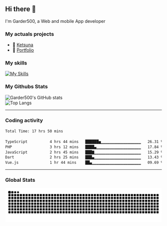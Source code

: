 ## Hi there 👋

I'm Garder500, a Web and mobile App developer

### My actuals projects 
- 🔭 [Ketsuna](https://ketsuna.com)
- 🌱 [Portfolio](https://jeremysoler.com)

### My skills

[![My Skills](https://skillicons.dev/icons?i=js,ts,html,bots,css,dotnet,rust,go,firebase,php,nodejs,nextjs,mysql,postgres,prisma,mongodb,vue,react,nuxtjs&perline=5)](https://skillicons.dev)

### My Githubs Stats

<!--- ![Garder 500 stats](https://github-readme-stats.vercel.app/api?username=garder500&show_icons=true&theme=Gradient) -->
![Garder500's GitHub stats](https://github-readme-stats.vercel.app/api?username=garder500&show_icons=true&theme=material-palenight&include_all_commits=true&custom_title=My%20Github%20Stats)
<br/>
![Top Langs](https://github-readme-stats.vercel.app/api/top-langs/?username=garder500&theme=material-palenight&layout=compact)

---
### Coding activity

<!--START_SECTION:waka-->

```txt
Total Time: 17 hrs 50 mins

TypeScript          4 hrs 44 mins   ██████▅▁▁▁▁▁▁▁▁▁▁▁▁▁▁▁▁▁▁   26.31 %
PHP                 3 hrs 12 mins   ████▄▁▁▁▁▁▁▁▁▁▁▁▁▁▁▁▁▁▁▁▁   17.84 %
JavaScript          2 hrs 45 mins   ███▇▁▁▁▁▁▁▁▁▁▁▁▁▁▁▁▁▁▁▁▁▁   15.29 %
Dart                2 hrs 25 mins   ███▄▁▁▁▁▁▁▁▁▁▁▁▁▁▁▁▁▁▁▁▁▁   13.43 %
Vue.js              1 hr 44 mins    ██▄▁▁▁▁▁▁▁▁▁▁▁▁▁▁▁▁▁▁▁▁▁▁   09.69 %
```

<!--END_SECTION:waka-->

---

### Global Stats 

![Snake.svg](https://github.com/garder500/garder500/blob/output/github-contribution-grid-snake.svg)
